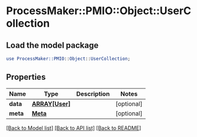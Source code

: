 # ProcessMaker::PMIO::Object::UserCollection

## Load the model package
```perl
use ProcessMaker::PMIO::Object::UserCollection;
```

## Properties
Name | Type | Description | Notes
------------ | ------------- | ------------- | -------------
**data** | [**ARRAY[User]**](User.md) |  | [optional] 
**meta** | [**Meta**](Meta.md) |  | [optional] 

[[Back to Model list]](../README.md#documentation-for-models) [[Back to API list]](../README.md#documentation-for-api-endpoints) [[Back to README]](../README.md)


